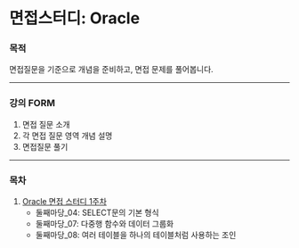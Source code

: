 # 면접스터디: Oracle

### 목적

면접질문을 기준으로 개념을 준비하고, 면접 문제를 풀어봅니다.

---

### 강의 FORM

1. 면접 질문 소개
2. 각 면접 질문 영역 개념 설명
3. 면접질문 풀기

---

### 목차

1. [Oracle 면접 스터디 1주차](../기술스택_Oracle_1주차)
   - 둘째마당_04: SELECT문의 기본 형식
   - 둘째마당_07: 다중행 함수와 데이터 그룹화
   - 둘째마당_08: 여러 테이블을 하나의 테이블처럼 사용하는 조인